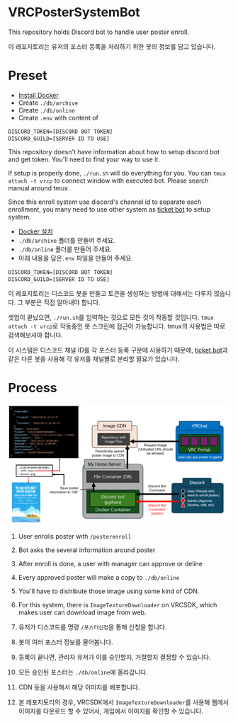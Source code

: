 # VRCPosterSystemBot

This repository holds Discord bot to handle user poster enroll.

이 레포지토리는 유저의 포스터 등록을 처리하기 위한 봇의 정보를 담고 있습니다.

# Preset

- [Install Docker](https://docs.docker.com/get-started/)
- Create `./db/archive`
- Create `./db/online`
- Create `.env` with content of
```
DISCORD_TOKEN=[DISCORD BOT TOKEN]
DISCORD_GUILD=[SERVER ID TO USE]
```
This repository doesn't have information about how to setup discord bot and get token. You'll need to find your way to use it.

If setup is properly done, `./run.sh` will do everything for you. You can `tmux attach -t vrcp` to connect window with executed bot. Please search manual around tmux.

Since this enroll system use discord's channel id to separate each enrollment, you many need to use other system as [ticket bot](https://tickettool.xyz/) to setup system.

- [Docker 설치](https://docs.docker.com/get-started/)
- `./db/archive` 폴더를 만들어 주세요.
- `./db/online` 폴더를 만들어 주세요.
- 아래 내용을 담은`.env` 파일을 만들어 주세요.
```
DISCORD_TOKEN=[DISCORD BOT TOKEN]
DISCORD_GUILD=[SERVER ID TO USE]
```
이 레포지토리는 디스코드 봇을 만들고 토큰을 생성하는 방법에 대해서는 다루지 않습니다. 그 부분은 직접 알아내야 합니다.

셋업이 끝났으면, `./run.sh`를 입력하는 것으로 모든 것이 작동할 것입니다. `tmux attach -t vrcp`로 작동중인 봇 스크린에 접근이 가능합니다. tmux의 사용법은 따로 검색해보셔야 합니다.

이 시스템은 디스코드 채널 ID를 각 포스터 등록 구분에 사용하기 때문에, [ticket bot](https://tickettool.xyz/)과 같은 다른 봇을 사용해 각 유저를 채널별로 분리할 필요가 있습니다.

# Process
![System Image](imgs/System.png)
1. User enrolls poster with `/posterenroll`
2. Bot asks the several information around poster
3. After enroll is done, a user with manager can approve or deline
4. Every approved poster will make a copy to `./db/online`
5. You'll have to distribute those image using some kind of CDN.
6. For this system, there is `ImageTextureDownloader` on VRCSDK, which makes user can download image from web.


1. 유저가 디스코드를 명령 `/포스터신청`을 통해 신청을 합니다.
2. 봇이 여러 포스터 정보를 물어봅니다.
3. 등록이 끝나면, 관리자 유저가 이를 승인할지, 거절할지 결정할 수 있습니다.
4. 모든 승인된 포스터는 `./db/online`에 올라갑니다.
5. CDN 등을 사용해서 해당 이미지를 배포합니다.
6. 본 레포지토리의 경우, VRCSDK에서 `ImageTextureDownloader`를 사용해 웹에서 이미지를 다운로드 할 수 있어서, 게임에서 이미지를 확인할 수 있습니다.